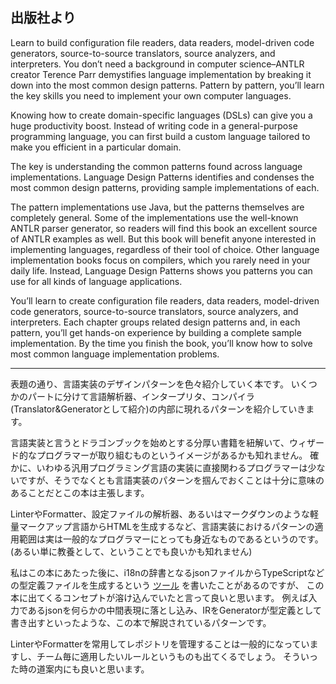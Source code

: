 ## 出版社より

Learn to build configuration file readers, data readers, model-driven code generators, source-to-source translators, source analyzers, and interpreters. You don’t need a background in computer science–ANTLR creator Terence Parr demystifies language implementation by breaking it down into the most common design patterns. Pattern by pattern, you’ll learn the key skills you need to implement your own computer languages.

Knowing how to create domain-specific languages (DSLs) can give you a huge productivity boost. Instead of writing code in a general-purpose programming language, you can first build a custom language tailored to make you efficient in a particular domain.

The key is understanding the common patterns found across language implementations. Language Design Patterns identifies and condenses the most common design patterns, providing sample implementations of each.

The pattern implementations use Java, but the patterns themselves are completely general. Some of the implementations use the well-known ANTLR parser generator, so readers will find this book an excellent source of ANTLR examples as well. But this book will benefit anyone interested in implementing languages, regardless of their tool of choice. Other language implementation books focus on compilers, which you rarely need in your daily life. Instead, Language Design Patterns shows you patterns you can use for all kinds of language applications.

You’ll learn to create configuration file readers, data readers, model-driven code generators, source-to-source translators, source analyzers, and interpreters. Each chapter groups related design patterns and, in each pattern, you’ll get hands-on experience by building a complete sample implementation. By the time you finish the book, you’ll know how to solve most common language implementation problems.

---

表題の通り、言語実装のデザインパターンを色々紹介していく本です。 いくつかのパートに分けて言語解析器、インタープリタ、コンパイラ(Translator&Generatorとして紹介)の内部に現れるパターンを紹介していきます。

言語実装と言うとドラゴンブックを始めとする分厚い書籍を紐解いて、ウィザード的なプログラマーが取り組むものというイメージがあるかも知れません。 確かに、いわゆる汎用プログラミング言語の実装に直接関わるプログラマーは少ないですが、そうでなくとも言語実装のパターンを掴んでおくことは十分に意味のあることだとこの本は主張します。

LinterやFormatter、設定ファイルの解析器、あるいはマークダウンのような軽量マークアップ言語からHTMLを生成するなど、言語実装におけるパターンの適用範囲は実は一般的なプログラマーにとっても身近なものであるというのです。 (あるい単に教養として、ということでも良いかも知れません)

私はこの本にあたった後に、i18nの辞書となるjsonファイルからTypeScriptなどの型定義ファイルを生成するという [ツール](https://github.com/kogai/typed_i18n) を書いたことがあるのですが、 この本に出てくるコンセプトが溶け込んでいたと言って良いと思います。 例えば入力であるjsonを何らかの中間表現に落とし込み、IRをGeneratorが型定義として書き出すといったような、この本で解説されているパターンです。

LinterやFormatterを常用してレポジトリを管理することは一般的になっていますし、チーム毎に適用したいルールというものも出てくるでしょう。 そういった時の道案内にも良いと思います。
